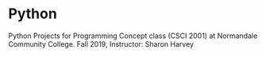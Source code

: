 # Python
Python Projects for Programming Concept class (CSCI 2001) at Normandale Community College. 
Fall 2019,
Instructor: Sharon Harvey
